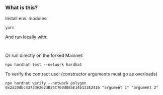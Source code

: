 ### What is this?

Install env. modules:

```
yarn
```

And run locally with:

```
 
```

Or run directly on the forked Mainnet:

```
npx hardhat test --network hardhat
```

To verify the contract use:
(constructor arguments must go as overloads)

```
npx hardhat verify --network polygon 0x2a20dbc4373de2023B24C760d08aE14b133E2416 "argument 1" "argument 2"
```
